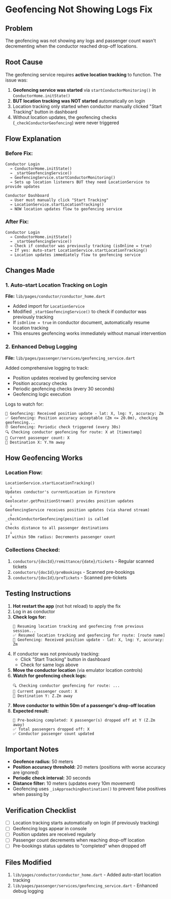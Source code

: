 # Geofencing Not Showing Logs Fix

## Problem
The geofencing was not showing any logs and passenger count wasn't decrementing when the conductor reached drop-off locations.

## Root Cause
The geofencing service requires **active location tracking** to function. The issue was:

1. **Geofencing service was started** via `startConductorMonitoring()` in `ConductorHome.initState()`
2. **BUT location tracking was NOT started** automatically on login
3. Location tracking only started when conductor manually clicked "Start Tracking" button in dashboard
4. Without location updates, the geofencing checks (`_checkConductorGeofencing`) were never triggered

## Flow Explanation

### Before Fix:
```
Conductor Login
  → ConductorHome.initState()
  → _startGeofencingService()
  → GeofencingService.startConductorMonitoring()
  → Sets up location listeners BUT they need LocationService to provide updates

Conductor Dashboard
  → User must manually click "Start Tracking"
  → LocationService.startLocationTracking()
  → NOW location updates flow to geofencing service
```

### After Fix:
```
Conductor Login
  → ConductorHome.initState()
  → _startGeofencingService()
  → Check if conductor was previously tracking (isOnline = true)
  → If yes: Auto-start LocationService.startLocationTracking()
  → Location updates immediately flow to geofencing service
```

## Changes Made

### 1. Auto-start Location Tracking on Login
**File:** `lib/pages/conductor/conductor_home.dart`

- Added import for `LocationService`
- Modified `_startGeofencingService()` to check if conductor was previously tracking
- If `isOnline = true` in conductor document, automatically resume location tracking
- This ensures geofencing works immediately without manual intervention

### 2. Enhanced Debug Logging
**File:** `lib/pages/passenger/services/geofencing_service.dart`

Added comprehensive logging to track:
- Position updates received by geofencing service
- Position accuracy checks
- Periodic geofencing checks (every 30 seconds)
- Geofencing logic execution

Logs to watch for:
```
📍 Geofencing: Received position update - lat: X, lng: Y, accuracy: Zm
✅ Geofencing: Position accuracy acceptable (Zm <= 20.0m), checking geofencing...
⏰ Geofencing: Periodic check triggered (every 30s)
🔍 Checking conductor geofencing for route: X at [timestamp]
👥 Current passenger count: X
🎯 Destination X: Y.Ym away
```

## How Geofencing Works

### Location Flow:
```
LocationService.startLocationTracking()
  ↓
Updates conductor's currentLocation in Firestore
  ↓
Geolocator.getPositionStream() provides position updates
  ↓
GeofencingService receives position updates (via shared stream)
  ↓
_checkConductorGeofencing(position) is called
  ↓
Checks distance to all passenger destinations
  ↓
If within 50m radius: Decrements passenger count
```

### Collections Checked:
1. `conductors/{docId}/remittance/{date}/tickets` - Regular scanned tickets
2. `conductors/{docId}/preBookings` - Scanned pre-bookings
3. `conductors/{docId}/preTickets` - Scanned pre-tickets

## Testing Instructions

1. **Hot restart the app** (not hot reload) to apply the fix
2. Log in as conductor
3. **Check logs for:**
   ```
   🔄 Resuming location tracking and geofencing from previous session...
   ✅ Resumed location tracking and geofencing for route: [route name]
   📍 Geofencing: Received position update - lat: X, lng: Y, accuracy: Zm
   ```
4. If conductor was not previously tracking:
   - Click "Start Tracking" button in dashboard
   - Check for same logs above
5. **Move the conductor location** (via emulator location controls)
6. **Watch for geofencing check logs:**
   ```
   🔍 Checking conductor geofencing for route: ...
   👥 Current passenger count: X
   🎯 Destination Y: Z.Zm away
   ```
7. **Move conductor to within 50m of a passenger's drop-off location**
8. **Expected result:**
   ```
   🎯 Pre-booking completed: X passenger(s) dropped off at Y (Z.Zm away)
   ✅ Total passengers dropped off: X
   ✅ Conductor passenger count updated
   ```

## Important Notes

- **Geofence radius:** 50 meters
- **Position accuracy threshold:** 20 meters (positions with worse accuracy are ignored)
- **Periodic check interval:** 30 seconds
- **Distance filter:** 10 meters (updates every 10m movement)
- Geofencing uses `_isApproachingDestination()` to prevent false positives when passing by

## Verification Checklist

- [ ] Location tracking starts automatically on login (if previously tracking)
- [ ] Geofencing logs appear in console
- [ ] Position updates are received regularly
- [ ] Passenger count decrements when reaching drop-off location
- [ ] Pre-bookings status updates to "completed" when dropped off

## Files Modified

1. `lib/pages/conductor/conductor_home.dart` - Added auto-start location tracking
2. `lib/pages/passenger/services/geofencing_service.dart` - Enhanced debug logging
